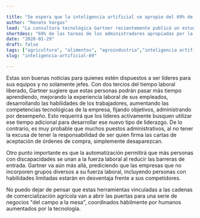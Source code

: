 ```yaml
---

title: "Se espera que la inteligencia artificial se apropie del 69% de las tareas de los administradores"
author: "Renato Vargas"
lead: "La consultora tecnológica Gartner recientemente publicó un estudio en que predice que en los próximos cuatro años el 69% de las tareas rutinarias que desarrollan los administradores, como llenar formularios y aprobar procesos de trabajo serán realizadas por asistentes virtuales y procesos automatizados. Esto quiere decir que el papel que desempeñan los jefes y administradores va a cambiar radicalmente en los próximos años (y además pienso que fueron muy indulgentes con el horizonte, pues cuatro años se me hace hasta mucho)."
shortdesc: "69% de las tareas de los administradores apropiadas por la inteligencia artificial."
date: "2020-01-29"
draft: false
tags: ["agricultura", "alimentos", "agroindustria","inteligencia artificial", "liderazgo", "equipos"]
slug: "inteligencia-artificial-69"

---
```


Estas son buenas noticias para quienes estén dispuestos a ser líderes para sus equipos y no solamente jefes. Con dos tercios del tiempo laboral liberado, Gartner sugiere que estas personas podrán pasar más tiempo aprendiendo, mejorando la experiencia laboral de sus empleados, desarrollando las habilidades de los trabajadores, aumentando las competencias tecnológicas de la empresa, fijando objetivos, administrando por desempeño. Esto requerirá que los líderes activamente busquen utilizar ese tiempo adicional para desarrollar ese nuevo tipo de liderazgo. De lo contrario, es muy probable que muchos puestos administrativos, al no tener la excusa de tener la responsabilidad de ser quien firma las cartas de aceptación de órdenes de compra, simplemente desaparezcan.

Otro punto importante es que la automatización permitirá que más personas con discapacidades se unan a la fuerza laboral al reducir las barreras de entrada. Gartner va aún más allá, prediciendo que las empresas que no incorporen grupos diversos a su fuerza laboral, incluyendo personas con habilidades limitadas estarán en desventaja frente a sus competidores.

No puedo dejar de pensar que estas herramientas vinculadas a las cadenas de comercialización agrícola van a abrir las puertas para una serie de negocios "del campo a la mesa", coordinados hábilmente por humanos aumentados por la tecnología.